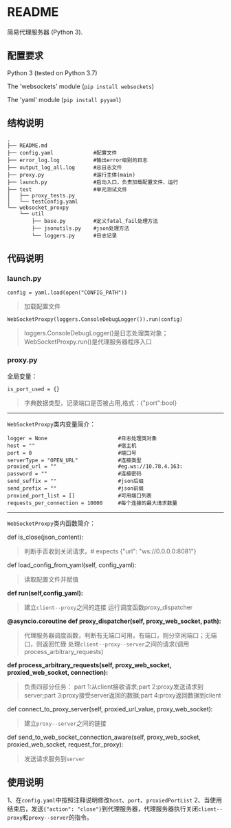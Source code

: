 # README
简易代理服务器 (Python 3).

## 配置要求

Python 3 (tested on Python 3.7)

The 'websockets' module (`pip install websockets`)

The 'yaml' module (`pip install pyyaml`)

## 结构说明

```
.
├── README.md
├── config.yaml             #配置文件
├── error_log.log           #输出error级别的日志
├── output_log_all.log      #总日志文件
├── proxy.py                #运行主体(main)
├── launch.py               #启动入口，负责加载配置文件、运行
├── test                    #单元测试文件
│   ├── proxy_tests.py      
│   └── testConfig.yaml
└── websocket_proxpy        
    └── util                
        ├── base.py         #定义fatal_fail处理方法
        ├── jsonutils.py    #json处理方法
        └── loggers.py      #日志记录
```

## 代码说明
### launch.py

`config = yaml.load(open("CONFIG_PATH")) `
>加载配置文件

`WebSocketProxpy(loggers.ConsoleDebugLogger()).run(config)`
>loggers.ConsoleDebugLogger()是日志处理类对象；WebSocketProxpy.run()是代理服务器程序入口

### proxy.py
全局变量：

`is_port_used = {}`

>字典数据类型，记录端口是否被占用,格式：{"port":bool}


-------

`WebSocketProxpy`类内变量简介：
```
logger = None                       #日志处理类对象
host = ""                           #宿主机
port = 0                            #端口号
serverType = "OPEN_URL"             #连接类型
proxied_url = ""                    #eg.ws://10.78.4.163:    
password = ""                       #连接密码
send_suffix = ""                    #json后缀
send_prefix = ""                    #json前缀
proxied_port_list = []              #可用端口列表
requests_per_connection = 10000     #每个连接的最大请求数量
```

-------

`WebSocketProxpy`类内函数简介：

def is_close(json_content):
> 判断手否收到关闭请求，# expects {"url": "ws://0.0.0.0:8081"}

def load_config_from_yaml(self, config_yaml):
> 读取配置文件并赋值

**def run(self,config_yaml):**
> 建立`client--proxy`之间的连接 
> 运行调度函数proxy_dispatcher

**@asyncio.coroutine
def proxy_dispatcher(self, proxy_web_socket, path):**
> 代理服务器调度函数，判断有无端口可用，有端口，则分空闲端口；无端口，则返回忙碌
> 处理`client--proxy--server`之间的请求(调用process_arbitrary_requests)

**def process_arbitrary_requests(self, proxy_web_socket, proxied_web_socket, connection):**
> 负责四部分任务：
> part 1:从client接收请求;part 2:proxy发送请求到server;part 3:proxy接受server返回的数据;part 4:proxy返回数据到client


def connect_to_proxy_server(self, proxied_url_value, proxy_web_socket):
> 建立`proxy--server`之间的链接

def send_to_web_socket_connection_aware(self, proxy_web_socket, proxied_web_socket, request_for_proxy):
> 发送请求服务到`server`



## 使用说明
1、在`config.yaml`中按照注释说明修改`host`、`port`、`proxiedPortList`
2、当使用结束后，发送`{"action": "close"}`到代理服务器，代理服务器执行关闭`client--proxy`和`proxy--server`的指令。

